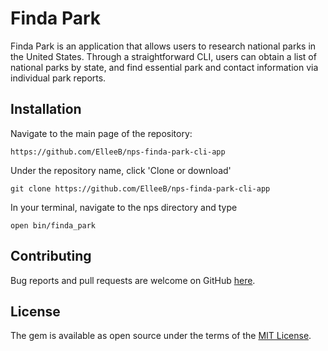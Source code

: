 # Finda Park

Finda Park is an application that allows users to research national parks in the United States. Through a straightforward CLI, users can obtain a list of national parks by state, and find essential park and contact information via individual park reports.

## Installation

Navigate to the main page of the repository:
```
https://github.com/ElleeB/nps-finda-park-cli-app
```

Under the repository name, click 'Clone or download'
```
git clone https://github.com/ElleeB/nps-finda-park-cli-app
```

In your terminal, navigate to the nps directory and type
```
open bin/finda_park
```

## Contributing

Bug reports and pull requests are welcome on GitHub [here](https://github.com/ElleeB/nps-finda-park-cli-app).


## License

The gem is available as open source under the terms of the [MIT License](https://opensource.org/licenses/MIT).
